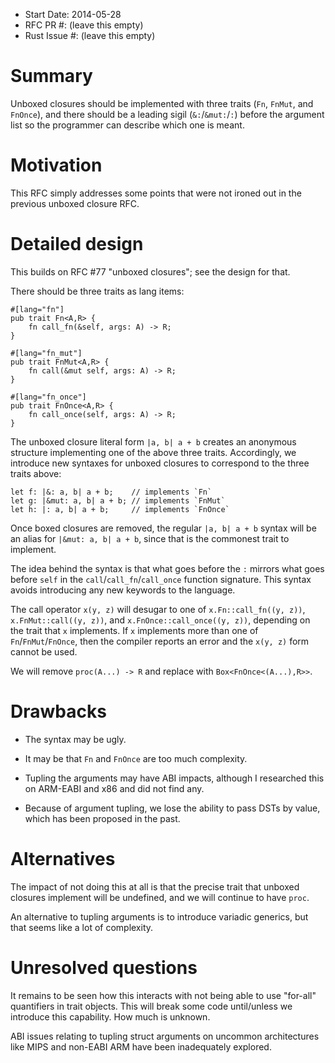 - Start Date: 2014-05-28
- RFC PR #: (leave this empty)
- Rust Issue #: (leave this empty)

# Summary

Unboxed closures should be implemented with three traits (`Fn`, `FnMut`, and `FnOnce`), and there should be a leading sigil (`&:`/`&mut:`/`:`) before the argument list so the programmer can describe which one is meant.

# Motivation

This RFC simply addresses some points that were not ironed out in the previous unboxed closure RFC.

# Detailed design

This builds on RFC #77 "unboxed closures"; see the design for that.

There should be three traits as lang items:

    #[lang="fn"]
    pub trait Fn<A,R> {
        fn call_fn(&self, args: A) -> R;
    }
    
    #[lang="fn_mut"]
    pub trait FnMut<A,R> {
        fn call(&mut self, args: A) -> R;
    }
    
    #[lang="fn_once"]
    pub trait FnOnce<A,R> {
        fn call_once(self, args: A) -> R;
    }

The unboxed closure literal form `|a, b| a + b` creates an anonymous structure implementing one of the above three traits. Accordingly, we introduce new syntaxes for unboxed closures to correspond to the three traits above:

    let f: |&: a, b| a + b;    // implements `Fn`
    let g: |&mut: a, b| a + b; // implements `FnMut`
    let h: |: a, b| a + b;     // implements `FnOnce`

Once boxed closures are removed, the regular `|a, b| a + b` syntax will be an alias for `|&mut: a, b| a + b`, since that is the commonest trait to implement.

The idea behind the syntax is that what goes before the `:` mirrors what goes before `self` in the `call`/`call_fn`/`call_once` function signature. This syntax avoids introducing any new keywords to the language.

The call operator `x(y, z)` will desugar to one of `x.Fn::call_fn((y, z))`, `x.FnMut::call((y, z))`, and `x.FnOnce::call_once((y, z))`, depending on the trait that `x` implements. If `x` implements more than one of `Fn`/`FnMut`/`FnOnce`, then the compiler reports an error and the `x(y, z)` form cannot be used.

We will remove `proc(A...) -> R` and replace with `Box<FnOnce<(A...),R>>`.

# Drawbacks

* The syntax may be ugly.

* It may be that `Fn` and `FnOnce` are too much complexity.

* Tupling the arguments may have ABI impacts, although I researched this on ARM-EABI and x86 and did not find any.

* Because of argument tupling, we lose the ability to pass DSTs by value, which has been proposed in the past.

# Alternatives

The impact of not doing this at all is that the precise trait that unboxed closures implement will be undefined, and we will continue to have `proc`.

An alternative to tupling arguments is to introduce variadic generics, but that seems like a lot of complexity.

# Unresolved questions

It remains to be seen how this interacts with not being able to use "for-all" quantifiers in trait objects. This will break some code until/unless we introduce this capability. How much is unknown.

ABI issues relating to tupling struct arguments on uncommon architectures like MIPS and non-EABI ARM have been inadequately explored.
